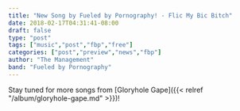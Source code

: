 ```yaml
---
title: "New Song by Fueled by Pornography! - Flic My Bic Bitch"
date: 2018-02-17T04:31:41-08:00
draft: false
type: "post"
tags: ["music","post","fbp","free"]
categories: ["post","preview","news","fbp"]
author: "The Management"
band: "Fueled by Pornography"
---
```

  
Stay tuned for more songs from [Gloryhole Gape]({{< relref "/album/gloryhole-gape.md" >}})!
